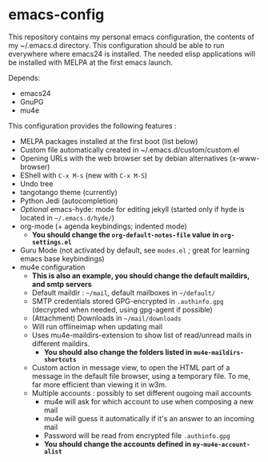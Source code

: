 emacs-config
============

This repository contains my personal emacs configuration, the contents of my ~/.emacs.d directory. This configuration should be able to run everywhere where emacs24 is installed. The needed elisp applications will be installed with MELPA at the first emacs launch.

Depends:
 - emacs24
 - GnuPG
 - mu4e

This configuration provides the following features :
 - MELPA packages installed at the first boot (list below)
 - Custom file automatically created in ~/.emacs.d/custom/custom.el
 - Opening URLs with the web browser set by debian alternatives (x-www-browser)
 - EShell with `C-x M-s` (new with `C-x M-S`)
 - Undo tree
 - tangotango theme (currently)
 - Python Jedi (autocompletion)
 - *Optional* emacs-hyde: mode for editing jekyll (started only if hyde is located in `~/.emacs.d/hyde/`)
 - org-mode (+ agenda keybindings; indented mode)
   - **You should change the `org-default-notes-file` value in `org-settings.el`**
 - Guru Mode (not activated by default, see `modes.el` ; great for learning emacs base keybindings)
 - mu4e configuration
   - **This is also an example, you should change the default maildirs, and smtp servers**
   - Default maildir : `~/mail`, default mailboxes in `~/default/`
   - SMTP credentials stored GPG-encrypted in `.authinfo.gpg` (decrypted when needed, using gpg-agent if possible)
   - (Attachment) Downloads in `~/mail/downloads`
   - Will run offlineimap when updating mail
   - Uses mu4e-maildirs-extension to show list of read/unread mails in different maildirs.
     - **You should also change the folders listed in `mu4e-maildirs-shortcuts`**
   - Custom action in message view, to open the HTML part of a message in the default file browser, using a temporary file. To me, far more efficient than viewing it in w3m.
   - Multiple accounts : possibly to set different ougoing mail accounts
     - mu4e will ask for which account to use when composing a new mail
     - mu4e will guess it automatically if it's an answer to an incoming mail
     - Password will be read from encrypted file `.authinfo.gpg`
     - **You should change the accounts defined in `my-mu4e-account-alist`**
